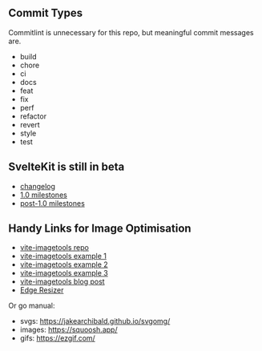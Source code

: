 ## Commit Types

Commitlint is unnecessary for this repo, but meaningful commit messages are.

- build
- chore
- ci
- docs
- feat
- fix
- perf
- refactor
- revert
- style
- test

## SvelteKit is still in beta

- [changelog](https://github.com/sveltejs/kit/blob/master/packages/kit/CHANGELOG.md)
- [1.0 milestones](https://github.com/sveltejs/kit/milestone/2)
- [post-1.0 milestones](https://github.com/sveltejs/kit/milestone/4)

## Handy Links for Image Optimisation

- [vite-imagetools repo](https://github.com/JonasKruckenberg/imagetools/tree/main/packages/vite)
- [vite-imagetools example 1](https://github.com/svelteschool/summit-sites/blob/main/src/lib/speakers/Speakers.svelte)
- [vite-imagetools example 2](https://github.com/sveltejs/kit/issues/3208#issuecomment-1006018224)
- [vite-imagetools example 3](https://github.com/jessebenjamin1/sk-image-idea/blob/main/src/routes/index.svelte)
- [vite-imagetools blog post](https://rodneylab.com/sveltekit-image-plugin/)
- [Edge Resizer](https://resizer.pictures/)

Or go manual:

- svgs: https://jakearchibald.github.io/svgomg/
- images: https://squoosh.app/
- gifs: https://ezgif.com/
